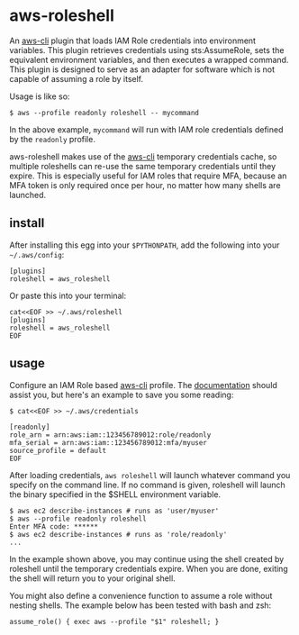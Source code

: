 aws-roleshell
=============

[aws-cli]: https://github.com/aws/aws-cli

An [aws-cli][aws-cli] plugin that loads IAM Role credentials into environment
variables. This plugin retrieves credentials using sts:AssumeRole, sets the
equivalent environment variables, and then executes a wrapped command. This
plugin is designed to serve as an adapter for software which is not capable of
assuming a role by itself.

Usage is like so:

    $ aws --profile readonly roleshell -- mycommand

In the above example, `mycommand` will run with IAM role credentials defined by
the `readonly` profile.

aws-roleshell makes use of the [aws-cli][aws-cli] temporary credentials cache,
so multiple roleshells can re-use the same temporary credentials until they
expire. This is especially useful for IAM roles that require MFA, because an
MFA token is only required once per hour, no matter how many shells are
launched.

install
-------

After installing this egg into your `$PYTHONPATH`, add the following into your `~/.aws/config`:

    [plugins]
    roleshell = aws_roleshell

Or paste this into your terminal:

    cat<<EOF >> ~/.aws/roleshell
    [plugins]
    roleshell = aws_roleshell
    EOF

usage
-----

[role-docs]: https://docs.aws.amazon.com/cli/latest/topic/config-vars.html#using-aws-iam-roles

Configure an IAM Role based [aws-cli][aws-cli] profile. The
[documentation][role-docs] should assist you, but here's an example to save you
some reading:

    $ cat<<EOF >> ~/.aws/credentials

    [readonly]
    role_arn = arn:aws:iam::123456789012:role/readonly
    mfa_serial = arn:aws:iam::123456789012:mfa/myuser
    source_profile = default
    EOF

After loading credentials, `aws roleshell` will launch whatever command you
specify on the command line. If no command is given, roleshell will launch the
binary specified in the $SHELL environment variable.

    $ aws ec2 describe-instances # runs as 'user/myuser'
    $ aws --profile readonly roleshell
    Enter MFA code: ******
    $ aws ec2 describe-instances # runs as 'role/readonly'
    ...

In the example shown above, you may continue using the shell created by
roleshell until the temporary credentials expire. When you are done, exiting
the shell will return you to your original shell.

You might also define a convenience function to assume a role without
nesting shells. The example below has been tested with bash and zsh:

    assume_role() { exec aws --profile "$1" roleshell; }
